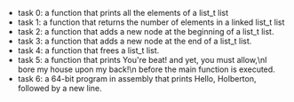 - task 0: a function that prints all the elements of a list_t list
- task 1: a function that returns the number of elements in a linked list_t list
- task 2: a function that adds a new node at the beginning of a list_t list.
- task 3: a function that adds a new node at the end of a list_t list.
- task 4: a function that frees a list_t list.
- task 5: a function that prints You're beat! and yet, you must allow,\nI bore my house upon my back!\n before the main function is executed.
- task 6: a 64-bit program in assembly that prints Hello, Holberton, followed by a new line.
